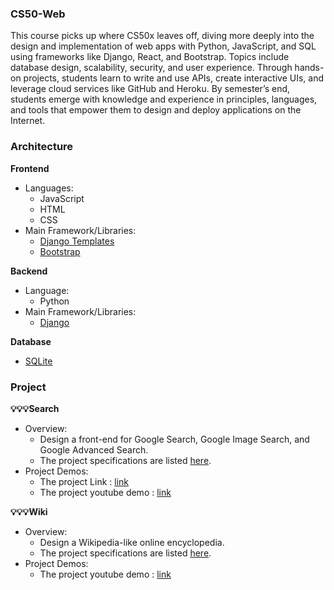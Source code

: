 ### CS50-Web
This course picks up where CS50x leaves off, diving more deeply into the design and implementation of web apps with Python, JavaScript, and SQL using frameworks like Django, React, and Bootstrap. Topics include database design, scalability, security, and user experience. Through hands-on projects, students learn to write and use APIs, create interactive UIs, and leverage cloud services like GitHub and Heroku. By semester’s end, students emerge with knowledge and experience in principles, languages, and tools that empower them to design and deploy applications on the Internet.

### Architecture
**Frontend**
- Languages: 
 	* JavaScript
	* HTML
	* CSS
- Main Framework/Libraries:
 	* [Django Templates](https://docs.djangoproject.com/en/3.1/ref/templates/language/)
	* [Bootstrap](https://getbootstrap.com/)

**Backend**
- Language: 
	* Python
- Main Framework/Libraries:
 	* [Django](https://www.djangoproject.com/)

**Database**
- [SQLite](https://www.sqlite.org/index.html)

### Project 
**💡💡💡Search**
-  Overview: 
   * Design a front-end for Google Search, Google Image Search, and Google Advanced Search.
   * The project specifications are listed [here](https://cs50.harvard.edu/web/2020/projects/0/search/).
- Project Demos:
   * The project Link : [link](https://popolee0513.github.io/Search.github.io/)
   * The project youtube demo : [link](#)

**💡💡💡Wiki** 
- Overview: 
  * Design a Wikipedia-like online encyclopedia.
  * The project specifications are listed [here](https://cs50.harvard.edu/web/2020/projects/1/wiki/).
- Project Demos:
   * The project youtube demo : [link](#)





